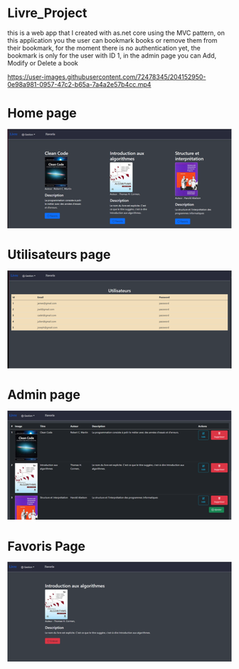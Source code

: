 # Livre_Project

this is a web app that I created with as.net core using the MVC pattern, on this application you the user can bookmark books or remove them from their bookmark, for the moment there is no authentication yet, the bookmark is only for the user with ID 1, in the admin page you can Add, Modify or Delete a book


https://user-images.githubusercontent.com/72478345/204152950-0e98a981-0957-47c2-b65a-7a4a2e57b4cc.mp4


# Home page
<img src="/images/home.png">

# Utilisateurs page
<img src="/images/utilisateurs.png">

# Admin page 
<img src="/images/admin.png">

# Favoris Page
<img src="/images/favoris.png">





